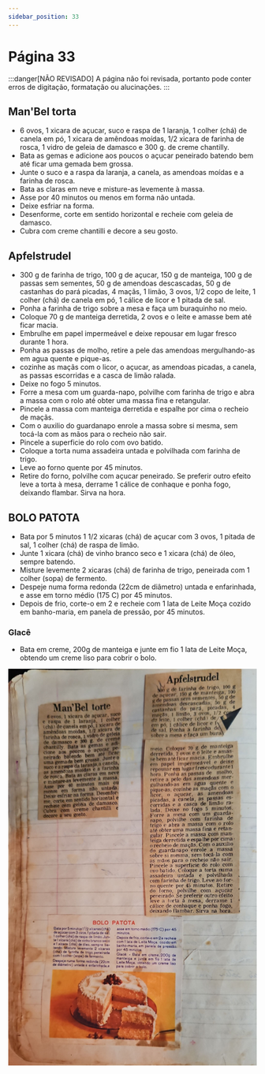 ```yaml
---
sidebar_position: 33
---
```

# Página 33
:::danger[NÃO REVISADO]
A página não foi revisada, portanto pode conter erros de digitação, formatação ou alucinações.
:::
## Man'Bel torta

*   6 ovos, 1 xicara de açucar, suco e raspa de 1 laranja, 1 colher (chá) de canela em pó, 1 xicara de amêndoas moídas, 1/2 xicara de farinha de rosca, 1 vidro de geleia de damasco e 300 g. de creme chantilly.
*   Bata as gemas e adicione aos poucos o açucar peneirado batendo bem até ficar uma gemada bem grossa.
*   Junte o suco e a raspa da laranja, a canela, as amendoas moídas e a farinha de rosca.
*   Bata as claras em neve e misture-as levemente à massa.
*   Asse por 40 minutos ou menos em forma não untada.
*   Deixe esfriar na forma.
*   Desenforme, corte em sentido horizontal e recheie com geleia de damasco.
*   Cubra com creme chantilli e decore a seu gosto.

## Apfelstrudel

*   300 g de farinha de trigo, 100 g de açucar, 150 g de manteiga, 100 g de passas sem sementes, 50 g de amendoas descascadas, 50 g de castanhas do pará picadas, 4 maçãs, 1 limão, 3 ovos, 1/2 copo de leite, 1 colher (chá) de canela em pó, 1 cálice de licor e 1 pitada de sal.
*   Ponha a farinha de trigo sobre a mesa e faça um buraquinho no meio.
*   Coloque 70 g de manteiga derretida, 2 ovos e o leite e amasse bem até ficar macia.
*   Embrulhe em papel impermeável e deixe repousar em lugar fresco durante 1 hora.
*   Ponha as passas de molho, retire a pele das amendoas mergulhando-as em agua quente e pique-as.
*   cozinhe as maçãs com o licor, o açucar, as amendoas picadas, a canela, as passas escorridas e a casca de limão ralada.
*   Deixe no fogo 5 minutos.
*   Forre a mesa com um guarda-napo, polvilhe com farinha de trigo e abra a massa com o rolo até obter uma massa fina e retangular.
*   Pincele a massa com manteiga derretida e espalhe por cima o recheio de maçãs.
*   Com o auxilio do guardanapo enrole a massa sobre si mesma, sem tocá-la com as mãos para o recheio não sair.
*   Pincele a superficie do rolo com ovo batido.
*   Coloque a torta numa assadeira untada e polvilhada com farinha de trigo.
*   Leve ao forno quente por 45 minutos.
*   Retire do forno, polvilhe com açucar peneirado. Se preferir outro efeito leve a torta à mesa, derrame 1 cálice de conhaque e ponha fogo, deixando flambar. Sirva na hora.

## BOLO PATOTA

*   Bata por 5 minutos 1 1/2 xicaras (chá) de açucar com 3 ovos, 1 pitada de sal, 1 colher (chá) de raspa de limão.
*   Junte 1 xicara (chá) de vinho branco seco e 1 xicara (chá) de óleo, sempre batendo.
*   Misture levemente 2 xicaras (chá) de farinha de trigo, peneirada com 1 colher (sopa) de fermento.
*   Despeje numa forma redonda (22cm de diâmetro) untada e enfarinhada, e asse em torno médio (175 C) por 45 minutos.
*   Depois de frio, corte-o em 2 e recheie com 1 lata de Leite Moça cozido em banho-maria, em panela de pressão, por 45 minutos.

### Glacê

*   Bata em creme, 200g de manteiga e junte em fio 1 lata de Leite Moça, obtendo um creme liso para cobrir o bolo.

![imagem base](./images/page_33.png)